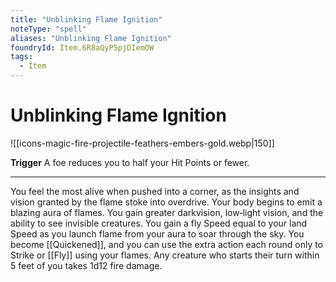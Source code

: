 ```yaml
---
title: "Unblinking Flame Ignition"
noteType: "spell"
aliases: "Unblinking Flame Ignition"
foundryId: Item.6R8aQyP5pjDIemOW
tags:
  - Item
---
```


# Unblinking Flame Ignition
![[icons-magic-fire-projectile-feathers-embers-gold.webp|150]]

**Trigger** A foe reduces you to half your Hit Points or fewer.

* * *

You feel the most alive when pushed into a corner, as the insights and vision granted by the flame stoke into overdrive. Your body begins to emit a blazing aura of flames. You gain greater darkvision, low‐light vision, and the ability to see invisible creatures. You gain a fly Speed equal to your land Speed as you launch flame from your aura to soar through the sky. You become [[Quickened]], and you can use the extra action each round only to Strike or [[Fly]] using your flames. Any creature who starts their turn within 5 feet of you takes 1d12 fire damage.

